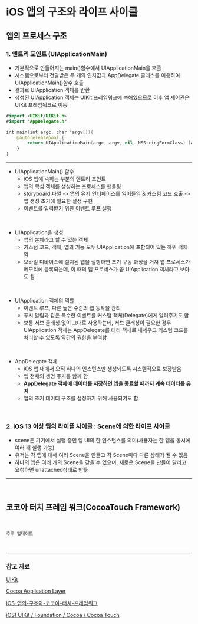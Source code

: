 # iOS 앱의 구조와 라이프 사이클

## 앱의 프로세스 구조

### 1. 엔트리 포인트 (UIApplicationMain)

* 기본적으로 만들어지는 main()함수에서 UIApplicationMain을 호출
* 시스템으로부터 전달받은 두 개의 인자값과 AppDelegate 클래스를 이용하여 UIApplicationMain()함수 호출
* 결과로 UIApplication 객체를 반환
* 생성된 UIApplication 객체는 UIKit 프레임워크에 속해있으므로 이후 앱 제어권은 UIKit 프레임워크로 이동

```swift
#import <UIKit/UIKit.h>
#import "AppDelegate.h"

int main(int argc, char *argv[]){
    @autoreleasepool {
        return UIApplicationMain(argc, argv, nil, NSStringFormClass) [AppDelegate class]))
    }
}
```
---
* UIApplicationMain() 함수
  - iOS 앱에 속하는 부분의 엔트리 포인트
  - 앱의 핵심 객체를 생성하는 프로세스를 핸들링
  - storyboard 파일 -> 앱의 유저 인터페이스를 읽어들임 & 커스텀 코드 호출 -> 앱 생성 초기에 필요한 설정 구현
  - 이벤트를 입력받기 위한 이벤트 루프 실행

<br>

* UIApplication을 생성
  - 앱의 본체라고 할 수 있는 객체
  - 커스텀 코드, 객체, 앱의 기능 모두 UIApplication에 포함되어 있는 하위 객체임
  - 모바일 디바이스에 설치된 앱을 실행하면 초기 구동 과정을 거쳐 앱 프로세스가 메모리에 등록되는데, 이 때의 앱 프로세스가 곧 UIApplication 객체라고 보아도 됨
  
<br>

* UIApplication 객체의 역할
  - 이벤트 루프, 다른 높은 수준의 앱 동작을 관리
  - 푸시 알림과 같은 특수한 이벤트를 커스텀 객체(Delegate)에게 알려주기도 함
  - 보통 서브 클래싱 없이 그대로 사용하는데, 서브 클래싱이 필요한 경우 UIApplication 객체는 AppDelegate를 대리 객체로 내세우고 커스텀 코드를 처리할 수 있도록 약간의 권한을 부여함

<br>

* AppDelegate 객체
  - iOS 앱 내에서 오직 하나의 인스턴스만 생성되도록 시스템적으로 보장받음
  - 앱 전체의 생명 주기를 함께 함
  - **AppDelegate 객체에 데이터를 저장하면 앱을 종료할 때까지 계속 데이터를 유지**
  - 앱의 초기 데이터 구조를 설정하기 위해 사용되기도 함

<br>

### 2. iOS 13 이상 앱의 라이플 사이클 : Scene에 의한 라이프 사이클
* scene은 기기에서 실행 중인 앱 UI의 한 인스턴스를 의미(사용자는 한 앱을 동시에 여러 개 실행 가능)
* 유저는 각 앱에 대해 여러 Scene을 만들고 각 Scene마다 다른 상태가 될 수 있음
* 하나의 앱은 여러 개의 Scene을 갖을 수 있으며, 새로운 Scene을 만들어 달라고 요청하면 unattached상태로 만듦

---
<br>

## 코코아 터치 프레임 워크(CocoaTouch Framework)

<br>

`추후 업데이트`

<br>

---

### 참고 자료

[UIKit](https://developer.apple.com/documentation/uikit)

[Cocoa Application Layer](https://developer.apple.com/library/archive/documentation/MacOSX/Conceptual/OSX_Technology_Overview/CocoaApplicationLayer/CocoaApplicationLayer.html#//apple_ref/doc/uid/TP40001067-CH274-SW1)

[iOS-앱의-구조와-코코아-터치-프레임워크](https://hi0seon.tistory.com/entry/Swift-2-iOS-앱의-구조와-코코아-터치-프레임워크)

[iOS) UIKit / Foundation / Cocoa / Cocoa Touch](https://babbab2.tistory.com/51)
